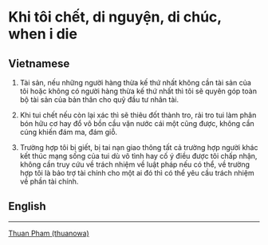 # Khi tôi chết, di nguyện, di chúc, when i die

## Vietnamese

1. Tài sản, nếu những người hàng thừa kế thứ nhất không cần tài sản của tôi  hoặc không có người hàng thừa kế thứ nhất thì tôi sẽ quyên góp toàn bộ tài sản của bản thân cho quỹ đầu tư nhân tài.

2. Khi tui chết nếu còn lại xác thì sẽ thiêu đốt thành tro, rải tro tui làm phân bón hữu cơ hay đổ vô bồn cầu vặn nước cái một cũng được, không cần cúng khiến đám ma, đám giỗ.

3. Trường hợp tôi bị giết, bị tai nạn giao thông tất cả trường hợp người khác kết thúc mạng sống của tui dù vô tình hay cố ý điều được tôi chấp nhận, không cần truy cứu về trách nhiệm về luật pháp nếu có thể, về trường hợp tôi là bảo trợ tài chính cho một ai đó thì có thể yêu cầu trách nhiệm về phần tài chính.

## English

---

[Thuan Pham (thuanowa)](Thuan%20Pham%20(thuanowa).md)